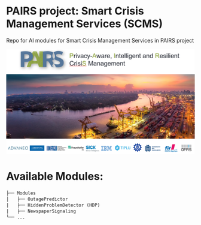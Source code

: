# PAIRS project: Smart Crisis Management Services (SCMS)
Repo for AI modules for Smart Crisis Management Services in PAIRS project

!["img"](./img.png)



# Available Modules:
  
    ├── Modules         
    │   ├── OutagePredictor 
    |   ├── HiddenProblemDetector (HDP)    
    |   ├── NewspaperSignaling
    └── ...
